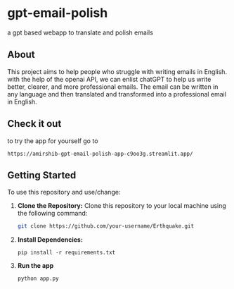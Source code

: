 # gpt-email-polish
a gpt based webapp to translate and polish emails

## About
This project aims to help people who struggle with writing emails in English.
with the help of the openai API, we can enlist chatGPT to help us write better, clearer, and more professional emails. 
The email can be written in any language and then translated and transformed into a professional email in English.

## Check it out 
to try the app for yourself go to 
```
https://amirshib-gpt-email-polish-app-c9oo3g.streamlit.app/
```

## Getting Started
To use this repository and use/change:

1. **Clone the Repository:**
   Clone this repository to your local machine using the following command:

   ```bash
   git clone https://github.com/your-username/Erthquake.git
   ````

2. **Install Dependencies:** 
	
	````pip install -r requirements.txt````
	
3. **Run the app**

	````python app.py````
	
